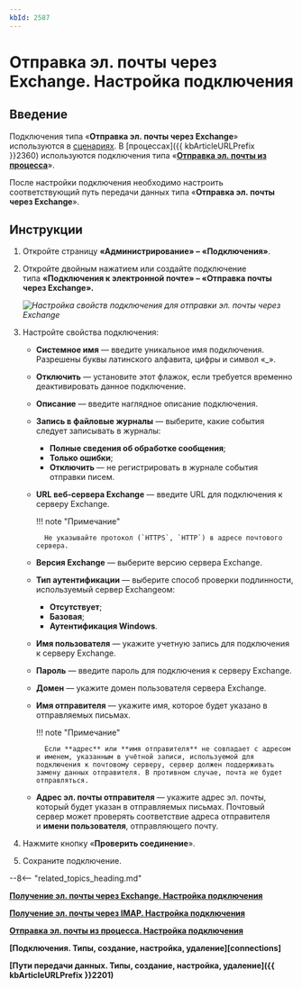 ```yaml
---
kbId: 2587
---
```


# Отправка эл. почты через Exchange. Настройка подключения

## Введение

Подключения типа «**Отправка эл. почты через Exchange**» используются в [сценариях](scenario_configure.md). В [процессах]({{ kbArticleURLPrefix }}2360) используются подключения типа «**[Отправка эл. почты из процесса](process_sending_connection.md)**».

После настройки подключения необходимо настроить соответствующий путь передачи данных типа «**Отправка эл. почты через Exchange**».

## Инструкции

1. Откройте страницу **«Администрирование» – «Подключения»**.
2. Откройте двойным нажатием или создайте подключение типа ****«Подключения к электронной почте» – «Отправка почты через Exchange».****

    _![Настройка свойств подключения для отправки эл. почты через Exchange](exchange_sending_connection_settings.png)_

3. Настройте свойства подключения:

    - **Системное имя** — введите уникальное имя подключения. Разрешены буквы латинского алфавита, цифры и символ «_».
    - **Отключить** — установите этот флажок, если требуется временно деактивировать данное подключение.
    - **Описание** — введите наглядное описание подключения.
    - **Запись в файловые журналы** — выберите, какие события следует записывать в журналы:
        - **Полные сведения об обработке сообщения**;
        - **Только ошибки**;
        - **Отключить** — не регистрировать в журнале события отправки писем.
    - **URL веб-сервера Exchange** — введите URL для подключения к серверу Exchange.

        !!! note "Примечание"

            Не указывайте протокол (`HTTPS`, `HTTP`) в адресе почтового сервера.

    - **Версия Exchange** — выберите версию сервера Exchange.
    - **Тип аутентификации** — выберите способ проверки подлинности, используемый сервер Exchangeом:
        - **Отсутствует**;
        - **Базовая**;
        - **Аутентификация Windows**.
    - **Имя пользователя** — укажите учетную запись для подключения к серверу Exchange.
    - **Пароль** — введите пароль для подключения к серверу Exchange.
    - **Домен** — укажите домен пользователя сервера Exchange.
    - **Имя отправителя** — укажите имя, которое будет указано в отправляемых письмах.

        !!! note "Примечание"

            Если **адрес** или **имя отправителя** не совпадает с адресом и именем, указанным в учётной записи, используемой для подключения к почтовому серверу, сервер должен поддерживать замену данных отправителя. В противном случае, почта не будет отправляться.

    - **Адрес эл. почты отправителя** — укажите адрес эл. почты, который будет указан в отправляемых письмах. Почтовый сервер может проверять соответствие адреса отправителя и **имени пользователя**, отправляющего почту.
4. Нажмите кнопку «**Проверить соединение**».
5. Сохраните подключение.

--8<-- "related_topics_heading.md"

**[Получение эл. почты через Exchange. Настройка подключения](exchange_receiving_connection.md)**

**[Получение эл. почты через IMAP. Настройка подключения](imap_receiving_connection.md)**

**[Отправка эл. почты из процесса. Настройка подключения](process_sending_connection.md)**

**[Подключения. Типы, создание, настройка, удаление][connections]**

**[Пути передачи данных. Типы, создание, настройка, удаление]({{ kbArticleURLPrefix }}2201)**
